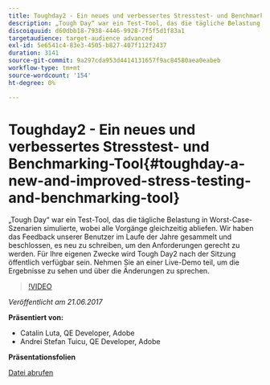 ```yaml
---
title: Toughday2 - Ein neues und verbessertes Stresstest- und Benchmarking-Tool
description: „Tough Day“ war ein Test-Tool, das die tägliche Belastung in Worst-Case-Szenarien simulierte, wobei alle Vorgänge gleichzeitig abliefen. Wir haben das Feedback unserer Benutzer im Laufe der Jahre gesammelt und beschlossen, es neu zu schreiben, um den Anforderungen gerecht zu werden.
discoiquuid: d60dbb18-7938-4446-9928-7f5f5d1f83a1
targetaudience: target-audience advanced
exl-id: 5e6541c4-83e3-4505-b827-407f112f2437
duration: 3141
source-git-commit: 9a297cda953d4414131657f9ac84580aea0eabeb
workflow-type: tm+mt
source-wordcount: '154'
ht-degree: 0%

---
```


# Toughday2 - Ein neues und verbessertes Stresstest- und Benchmarking-Tool{#toughday-a-new-and-improved-stress-testing-and-benchmarking-tool}

„Tough Day“ war ein Test-Tool, das die tägliche Belastung in Worst-Case-Szenarien simulierte, wobei alle Vorgänge gleichzeitig abliefen. Wir haben das Feedback unserer Benutzer im Laufe der Jahre gesammelt und beschlossen, es neu zu schreiben, um den Anforderungen gerecht zu werden. Für Ihre eigenen Zwecke wird Tough Day2 nach der Sitzung öffentlich verfügbar sein. Nehmen Sie an einer Live-Demo teil, um die Ergebnisse zu sehen und über die Änderungen zu sprechen.

>[!VIDEO](https://video.tv.adobe.com/v/18935/?quality=9)

*Veröffentlicht am 21.06.2017*

**Präsentiert von:**

* Catalin Luta, QE Developer, Adobe
* Andrei Stefan Tuicu, QE Developer, Adobe

**Präsentationsfolien**

[Datei abrufen](assets/aem-gems-toughday2.pdf)
<!--
[Get back to the Overview](https://helpx.adobe.com/experience-manager/kt/eseminars/gems/aem-index.html)
-->
